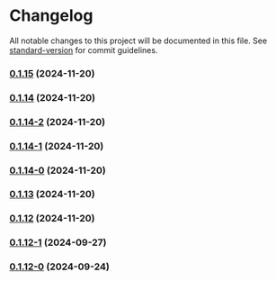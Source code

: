# Changelog

All notable changes to this project will be documented in this file. See [standard-version](https://github.com/conventional-changelog/standard-version) for commit guidelines.

### [0.1.15](https://github.com/joabssilveira/fwork-react-mui-theme-mode-provider/compare/v0.1.14...v0.1.15) (2024-11-20)

### [0.1.14](https://github.com/joabssilveira/fwork-react-mui-theme-mode-provider/compare/v0.1.14-2...v0.1.14) (2024-11-20)

### [0.1.14-2](https://github.com/joabssilveira/fwork-react-mui-theme-mode-provider/compare/v0.1.14-1...v0.1.14-2) (2024-11-20)

### [0.1.14-1](https://github.com/joabssilveira/fwork-react-mui-theme-mode-provider/compare/v0.1.14-0...v0.1.14-1) (2024-11-20)

### [0.1.14-0](https://github.com/joabssilveira/fwork-react-mui-theme-mode-provider/compare/v0.1.13...v0.1.14-0) (2024-11-20)

### [0.1.13](https://github.com/joabssilveira/fwork-react-mui-theme-mode-provider/compare/v0.1.12...v0.1.13) (2024-11-20)

### [0.1.12](https://github.com/joabssilveira/fwork-react-mui-theme-mode-provider/compare/v0.1.12-1...v0.1.12) (2024-11-20)

### [0.1.12-1](https://github.com/joabssilveira/fwork-react-mui-theme-mode-provider/compare/v0.1.12-0...v0.1.12-1) (2024-09-27)

### [0.1.12-0](https://github.com/joabssilveira/fwork-react-mui-theme-mode-provider/compare/v0.1.11...v0.1.12-0) (2024-09-24)